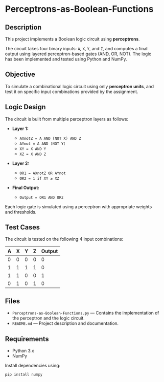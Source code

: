 # Perceptrons-as-Boolean-Functions

## Description

This project implements a Boolean logic circuit using **perceptrons**.

The circuit takes four binary inputs: `A`, `X`, `Y`, and `Z`, and computes a final output using layered perceptron-based gates (AND, OR, NOT). The logic has been implemented and tested using Python and NumPy.

## Objective

To simulate a combinational logic circuit using only **perceptron units**, and test it on specific input combinations provided by the assignment.

## Logic Design

The circuit is built from multiple perceptron layers as follows:

- **Layer 1:**
  - `AXnotZ = A AND (NOT X) AND Z`
  - `AYnot = A AND (NOT Y)`
  - `XY = X AND Y`
  - `XZ = X AND Z`

- **Layer 2:**
  - `OR1 = AXnotZ OR AYnot`
  - `OR2 = 1 if XY ≥ XZ`

- **Final Output:**
  - `Output = OR1 AND OR2`

Each logic gate is simulated using a perceptron with appropriate weights and thresholds.

## Test Cases

The circuit is tested on the following 4 input combinations:

| A | X | Y | Z | Output |
|---|---|---|---|--------|
| 0 | 0 | 0 | 0 |   0    |
| 1 | 1 | 1 | 1 |   0    |
| 1 | 1 | 0 | 0 |   1    |
| 0 | 1 | 0 | 1 |   0    |

## Files

- `Perceptrons-as-Boolean-Functions.py` — Contains the implementation of the perceptron and the logic circuit.
- `README.md` — Project description and documentation.

## Requirements

- Python 3.x
- NumPy

Install dependencies using:

```bash
pip install numpy
